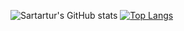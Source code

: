 ![Sartartur's GitHub stats](https://github-readme-stats.vercel.app/api?username=sarartur&show_icons=true&theme=synthwave&count_private=true&hide=prs,issues,contribs)
[![Top Langs](https://github-readme-stats.vercel.app/api/top-langs/?username=sarartur&layout=compact)](https://github.com/anuraghazra/github-readme-stats)
